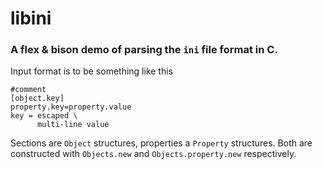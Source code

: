 # libini
### A flex & bison demo of parsing the `ini` file format in C. 

Input format is to be something like this
```
#comment
[object.key]
property.key=property.value
key = escaped \
      multi-line value 
```

Sections are `Object` structures, properties a `Property` structures. Both are constructed with `Objects.new` and `Objects.property.new` respectively. 
